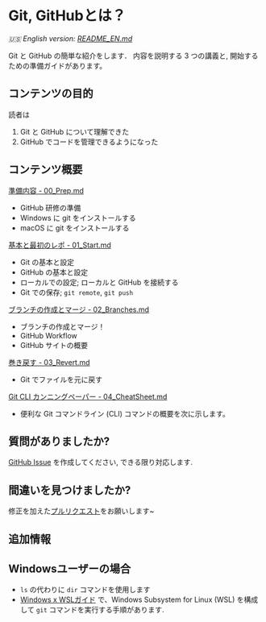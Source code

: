 # Git, GitHubとは？

_🇺🇸 English version: [README_EN.md](README_EN.md)_

Git と GitHub の簡単な紹介をします．
内容を説明する 3 つの講義と, 開始するための準備ガイドがあります。

## コンテンツの目的
読者は
1. Git と GitHub について理解できた
2. GitHub でコードを管理できるようになった

## コンテンツ概要

[準備内容 - 00_Prep.md](00_Prep.md)
* GitHub 研修の準備
* Windows に git をインストールする
* macOS に git をインストールする

[基本と最初のレポ - 01_Start.md](01_Start.md)
* Git の基本と設定
* GitHub の基本と設定
* ローカルでの設定; ローカルと GitHub を接続する
* Git での保存; `git remote`, `git push`

[ブランチの作成とマージ - 02_Branches.md](02_Branches.md)
* ブランチの作成とマージ！
* GitHub Workflow
* GitHub サイトの概要

[巻き戻す - 03_Revert.md](03_Revert.md)
* Git でファイルを元に戻す

[Git CLI カンニングペーパー - 04_CheatSheet.md](04_CheatSheet.md)
* 便利な Git コマンドライン (CLI) コマンドの概要を次に示します。

## 質問がありましたか?
[GitHub Issue](https://github.com/ahandsel/Git_GitHub_Slides/issues) を作成してください, できる限り対応します.

## 間違いを見つけましたか?
修正を加えた[プルリクエスト](https://docs.github.com/ja/pull-requests/collaborating-with-pull-requests/proposing-changes-to-your-work-with-pull-requests/creating-a-pull-request)をお願いします~

## 追加情報

## Windowsユーザーの場合
* `ls` の代わりに `dir` コマンドを使用します
* [Windows x WSLガイド](ZZ_Windows_WSL.md) で、Windows Subsystem for Linux (WSL) を構成して `git` コマンドを実行する手順があります.

